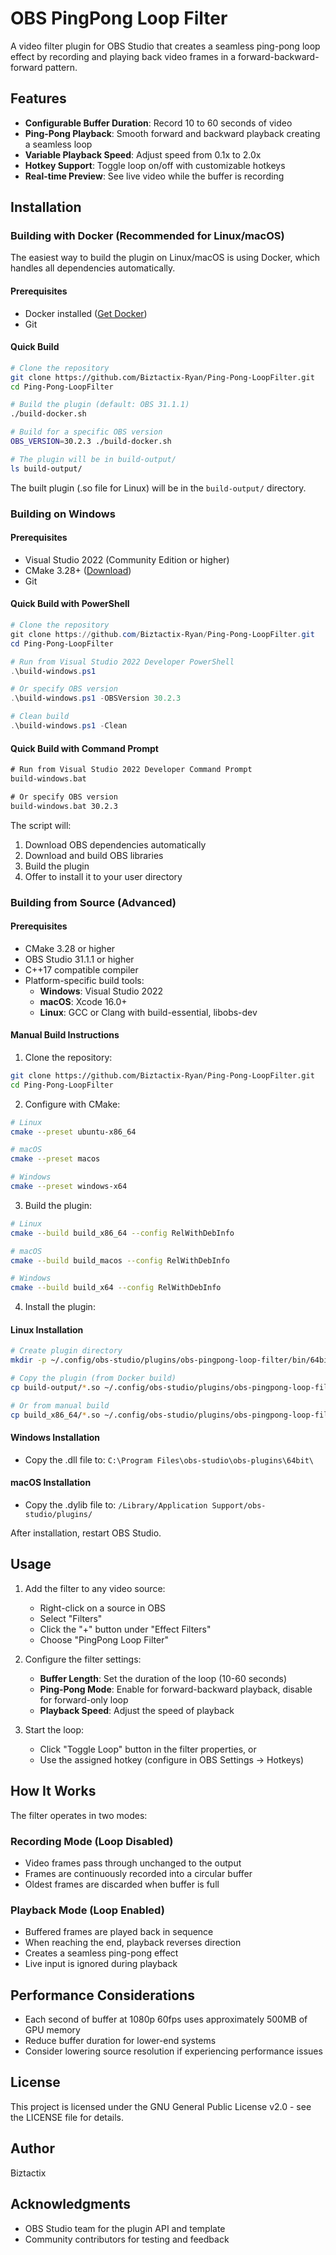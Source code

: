 # OBS PingPong Loop Filter

A video filter plugin for OBS Studio that creates a seamless ping-pong loop effect by recording and playing back video frames in a forward-backward-forward pattern.

## Features

- **Configurable Buffer Duration**: Record 10 to 60 seconds of video
- **Ping-Pong Playback**: Smooth forward and backward playback creating a seamless loop
- **Variable Playback Speed**: Adjust speed from 0.1x to 2.0x
- **Hotkey Support**: Toggle loop on/off with customizable hotkeys
- **Real-time Preview**: See live video while the buffer is recording

## Installation

### Building with Docker (Recommended for Linux/macOS)

The easiest way to build the plugin on Linux/macOS is using Docker, which handles all dependencies automatically.

#### Prerequisites
- Docker installed ([Get Docker](https://docs.docker.com/get-docker/))
- Git

#### Quick Build

```bash
# Clone the repository
git clone https://github.com/Biztactix-Ryan/Ping-Pong-LoopFilter.git
cd Ping-Pong-LoopFilter

# Build the plugin (default: OBS 31.1.1)
./build-docker.sh

# Build for a specific OBS version
OBS_VERSION=30.2.3 ./build-docker.sh

# The plugin will be in build-output/
ls build-output/
```

The built plugin (.so file for Linux) will be in the `build-output/` directory.

### Building on Windows

#### Prerequisites
- Visual Studio 2022 (Community Edition or higher)
- CMake 3.28+ ([Download](https://cmake.org/download/))
- Git

#### Quick Build with PowerShell

```powershell
# Clone the repository
git clone https://github.com/Biztactix-Ryan/Ping-Pong-LoopFilter.git
cd Ping-Pong-LoopFilter

# Run from Visual Studio 2022 Developer PowerShell
.\build-windows.ps1

# Or specify OBS version
.\build-windows.ps1 -OBSVersion 30.2.3

# Clean build
.\build-windows.ps1 -Clean
```

#### Quick Build with Command Prompt

```cmd
# Run from Visual Studio 2022 Developer Command Prompt
build-windows.bat

# Or specify OBS version
build-windows.bat 30.2.3
```

The script will:
1. Download OBS dependencies automatically
2. Download and build OBS libraries
3. Build the plugin
4. Offer to install it to your user directory

### Building from Source (Advanced)

#### Prerequisites
- CMake 3.28 or higher
- OBS Studio 31.1.1 or higher
- C++17 compatible compiler
- Platform-specific build tools:
  - **Windows**: Visual Studio 2022
  - **macOS**: Xcode 16.0+
  - **Linux**: GCC or Clang with build-essential, libobs-dev

#### Manual Build Instructions

1. Clone the repository:
```bash
git clone https://github.com/Biztactix-Ryan/Ping-Pong-LoopFilter.git
cd Ping-Pong-LoopFilter
```

2. Configure with CMake:
```bash
# Linux
cmake --preset ubuntu-x86_64

# macOS
cmake --preset macos

# Windows
cmake --preset windows-x64
```

3. Build the plugin:
```bash
# Linux
cmake --build build_x86_64 --config RelWithDebInfo

# macOS
cmake --build build_macos --config RelWithDebInfo

# Windows
cmake --build build_x64 --config RelWithDebInfo
```

4. Install the plugin:

#### Linux Installation
```bash
# Create plugin directory
mkdir -p ~/.config/obs-studio/plugins/obs-pingpong-loop-filter/bin/64bit/

# Copy the plugin (from Docker build)
cp build-output/*.so ~/.config/obs-studio/plugins/obs-pingpong-loop-filter/bin/64bit/

# Or from manual build
cp build_x86_64/*.so ~/.config/obs-studio/plugins/obs-pingpong-loop-filter/bin/64bit/
```

#### Windows Installation
- Copy the .dll file to: `C:\Program Files\obs-studio\obs-plugins\64bit\`

#### macOS Installation  
- Copy the .dylib file to: `/Library/Application Support/obs-studio/plugins/`

After installation, restart OBS Studio.

## Usage

1. Add the filter to any video source:
   - Right-click on a source in OBS
   - Select "Filters"
   - Click the "+" button under "Effect Filters"
   - Choose "PingPong Loop Filter"

2. Configure the filter settings:
   - **Buffer Length**: Set the duration of the loop (10-60 seconds)
   - **Ping-Pong Mode**: Enable for forward-backward playback, disable for forward-only loop
   - **Playback Speed**: Adjust the speed of playback

3. Start the loop:
   - Click "Toggle Loop" button in the filter properties, or
   - Use the assigned hotkey (configure in OBS Settings → Hotkeys)

## How It Works

The filter operates in two modes:

### Recording Mode (Loop Disabled)
- Video frames pass through unchanged to the output
- Frames are continuously recorded into a circular buffer
- Oldest frames are discarded when buffer is full

### Playback Mode (Loop Enabled)
- Buffered frames are played back in sequence
- When reaching the end, playback reverses direction
- Creates a seamless ping-pong effect
- Live input is ignored during playback

## Performance Considerations

- Each second of buffer at 1080p 60fps uses approximately 500MB of GPU memory
- Reduce buffer duration for lower-end systems
- Consider lowering source resolution if experiencing performance issues

## License

This project is licensed under the GNU General Public License v2.0 - see the LICENSE file for details.

## Author

Biztactix

## Acknowledgments

- OBS Studio team for the plugin API and template
- Community contributors for testing and feedback